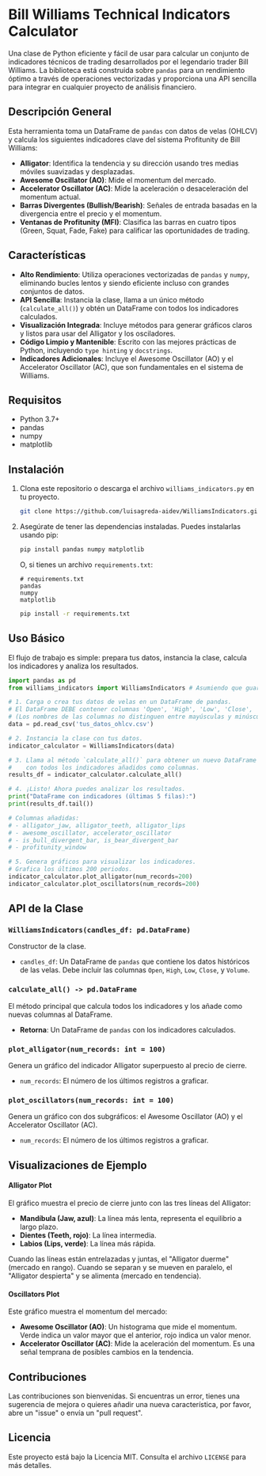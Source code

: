 # Bill Williams Technical Indicators Calculator

Una clase de Python eficiente y fácil de usar para calcular un conjunto de indicadores técnicos de trading desarrollados por el legendario trader Bill Williams. La biblioteca está construida sobre `pandas` para un rendimiento óptimo a través de operaciones vectorizadas y proporciona una API sencilla para integrar en cualquier proyecto de análisis financiero.

## Descripción General

Esta herramienta toma un DataFrame de `pandas` con datos de velas (OHLCV) y calcula los siguientes indicadores clave del sistema Profitunity de Bill Williams:

-   **Alligator**: Identifica la tendencia y su dirección usando tres medias móviles suavizadas y desplazadas.
-   **Awesome Oscillator (AO)**: Mide el momentum del mercado.
-   **Accelerator Oscillator (AC)**: Mide la aceleración o desaceleración del momentum actual.
-   **Barras Divergentes (Bullish/Bearish)**: Señales de entrada basadas en la divergencia entre el precio y el momentum.
-   **Ventanas de Profitunity (MFI)**: Clasifica las barras en cuatro tipos (Green, Squat, Fade, Fake) para calificar las oportunidades de trading.

## Características

-   **Alto Rendimiento**: Utiliza operaciones vectorizadas de `pandas` y `numpy`, eliminando bucles lentos y siendo eficiente incluso con grandes conjuntos de datos.
-   **API Sencilla**: Instancia la clase, llama a un único método (`calculate_all()`) y obtén un DataFrame con todos los indicadores calculados.
-   **Visualización Integrada**: Incluye métodos para generar gráficos claros y listos para usar del Alligator y los osciladores.
-   **Código Limpio y Mantenible**: Escrito con las mejores prácticas de Python, incluyendo `type hinting` y `docstrings`.
-   **Indicadores Adicionales**: Incluye el Awesome Oscillator (AO) y el Accelerator Oscillator (AC), que son fundamentales en el sistema de Williams.

## Requisitos

-   Python 3.7+
-   pandas
-   numpy
-   matplotlib

## Instalación

1.  Clona este repositorio o descarga el archivo `williams_indicators.py` en tu proyecto.

    ```bash
    git clone https://github.com/luisagreda-aidev/WilliamsIndicators.git
    ```

2.  Asegúrate de tener las dependencias instaladas. Puedes instalarlas usando pip:

    ```bash
    pip install pandas numpy matplotlib
    ```

    O, si tienes un archivo `requirements.txt`:

    ```
    # requirements.txt
    pandas
    numpy
    matplotlib
    ```

    ```bash
    pip install -r requirements.txt
    ```

## Uso Básico

El flujo de trabajo es simple: prepara tus datos, instancia la clase, calcula los indicadores y analiza los resultados.

```python
import pandas as pd
from williams_indicators import WilliamsIndicators # Asumiendo que guardaste la clase en este archivo

# 1. Carga o crea tus datos de velas en un DataFrame de pandas.
# El DataFrame DEBE contener columnas 'Open', 'High', 'Low', 'Close', 'Volume'.
# (Los nombres de las columnas no distinguen entre mayúsculas y minúsculas).
data = pd.read_csv('tus_datos_ohlcv.csv')

# 2. Instancia la clase con tus datos.
indicator_calculator = WilliamsIndicators(data)

# 3. Llama al método `calculate_all()` para obtener un nuevo DataFrame
#    con todos los indicadores añadidos como columnas.
results_df = indicator_calculator.calculate_all()

# 4. ¡Listo! Ahora puedes analizar los resultados.
print("DataFrame con indicadores (últimas 5 filas):")
print(results_df.tail())

# Columnas añadidas:
# - alligator_jaw, alligator_teeth, alligator_lips
# - awesome_oscillator, accelerator_oscillator
# - is_bull_divergent_bar, is_bear_divergent_bar
# - profitunity_window

# 5. Genera gráficos para visualizar los indicadores.
# Grafica los últimos 200 periodos.
indicator_calculator.plot_alligator(num_records=200)
indicator_calculator.plot_oscillators(num_records=200)
```

## API de la Clase

### `WilliamsIndicators(candles_df: pd.DataFrame)`

Constructor de la clase.

-   `candles_df`: Un DataFrame de `pandas` que contiene los datos históricos de las velas. Debe incluir las columnas `Open`, `High`, `Low`, `Close`, y `Volume`.

### `calculate_all() -> pd.DataFrame`

El método principal que calcula todos los indicadores y los añade como nuevas columnas al DataFrame.

-   **Retorna**: Un DataFrame de `pandas` con los indicadores calculados.

### `plot_alligator(num_records: int = 100)`

Genera un gráfico del indicador Alligator superpuesto al precio de cierre.

-   `num_records`: El número de los últimos registros a graficar.

### `plot_oscillators(num_records: int = 100)`

Genera un gráfico con dos subgráficos: el Awesome Oscillator (AO) y el Accelerator Oscillator (AC).

-   `num_records`: El número de los últimos registros a graficar.

## Visualizaciones de Ejemplo

#### Alligator Plot

El gráfico muestra el precio de cierre junto con las tres líneas del Alligator:
-   **Mandíbula (Jaw, azul)**: La línea más lenta, representa el equilibrio a largo plazo.
-   **Dientes (Teeth, rojo)**: La línea intermedia.
-   **Labios (Lips, verde)**: La línea más rápida.

Cuando las líneas están entrelazadas y juntas, el "Alligator duerme" (mercado en rango). Cuando se separan y se mueven en paralelo, el "Alligator despierta" y se alimenta (mercado en tendencia).

  <!-- Reemplaza con una URL de imagen real si la tienes -->

#### Oscillators Plot

Este gráfico muestra el momentum del mercado:
-   **Awesome Oscillator (AO)**: Un histograma que mide el momentum. Verde indica un valor mayor que el anterior, rojo indica un valor menor.
-   **Accelerator Oscillator (AC)**: Mide la aceleración del momentum. Es una señal temprana de posibles cambios en la tendencia.

 <!-- Reemplaza con una URL de imagen real si la tienes -->

## Contribuciones

Las contribuciones son bienvenidas. Si encuentras un error, tienes una sugerencia de mejora o quieres añadir una nueva característica, por favor, abre un "issue" o envía un "pull request".

## Licencia

Este proyecto está bajo la Licencia MIT. Consulta el archivo `LICENSE` para más detalles.
